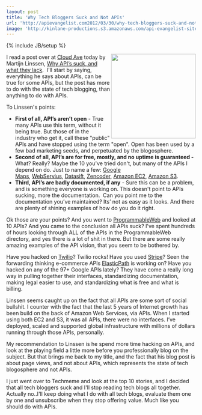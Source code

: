 ```yaml
---
layout: post
title: 'Why Tech Bloggers Suck and Not APIs'
url: 'http://apievangelist.com2012/03/30/why-tech-bloggers-suck-and-not-apis/'
image: 'http://kinlane-productions.s3.amazonaws.com/api-evangelist-site/blog/tag-cloud-api.png'
---
```

{% include JB/setup %}
<p>
     <img src="http://kinlane-productions.s3.amazonaws.com/api-evangelist/tag-cloud-api.png"  width="225" align="right" />
</p>
<p>
     I read a post over at <a title="Cloud Ave" href="http://www.cloudave.com/">Cloud Ave</a> today by Martijn Linssen, <a title="Why API’s suck, and what they lack" href="http://www.cloudave.com/18470/why-apis-suck-and-what-they-lack/">Why API’s suck, and what they lack</a>.  I'll start by saying, everything he says about APIs, can be true for some APIs, but the post has more to do with the state of tech blogging, than anything to do with APIs.
</p>
<p>
     To Linssen's points:
</p>
<ul >
     <li>
          <strong>First of all, API’s aren’t open</strong> - True many APIs use this term, without it being true. But those of in the industry who get it, call these "public" APIs and have stopped using the term "open". Open has been used by a few bad marketing seeds, and perpetuated by the blogosphere.
     </li>
     <li>
          <strong>Second of all, API’s are for free, mostly, and no uptime is guaranteed -</strong> What? Really? Maybe the 10 you've tried don't, but many of the APIs I depend on do. Just to name a few: <a title="Google Maps" href="http://www.google.com/enterprise/earthmaps/maps_sla.html">Google Maps</a>, <a title="WebServius" href="http://www.webservius.com/corp/sla.html">WebServius</a>, <a title="Datasift" href="http://datasift.com/terms/sla">Datasift</a>, <a title="http://zencoder.com/sla/" href="http://zencoder.com/sla/">Zencoder</a>, <a title="Amazon EC2" href="http://aws.amazon.com/ec2-sla/Amazon%20S3">Amazon EC2</a>, <a title="Amazon S3" href="http://aws.amazon.com/s3-sla/">Amazon S3</a>.
     </li>
     <li>
          <strong>Third, API’s are badly documented, if any</strong> - Sure this can be a problem, and is something everyone is working on. This doesn't point to APIs sucking, more the documentation.  Can you point me to the documentation you’ve maintained? Its’ not as easy as it looks. And there are plenty of shining examples of how do you do it right.
     </li>
</ul>
<p>
     Ok those are your points? And you went to <a title="ProgrammableWeb" href="http://www.programmableweb.com">ProgrammableWeb</a> and looked at 10 APIs? And you came to the conclusion all APIs suck? I've spent hundreds of hours looking through ALL of the APIs in the ProgrammableWeb directory, and yes there is a lot of shit in there. But there are some really amazing examples of the API vision, that you seem to be bothered by. 
</p>
<p>
     Have you hacked on <a title="Twilio" href="http://www.twilio.com/">Twilio</a>? Twilio rocks! Have you used <a title="Stripe" href="https://stripe.com/">Stripe</a>? Seen the forwarding thinking e-commerce APIs <a title="ElasticPath" href="http://www.elasticpath.com/">ElasticPath</a> is working on? Have you hacked on any of the 97+ Google APIs lately? They have come a really long way in pulling together their interfaces, standardizing documentation, making legal easier to use, and standardizing what is free and what is billing.
</p>
<p>
     Linssen seems caught up on the fact that all APIs are some sort of social bullshit. I counter with the fact that the last 5 years of Internet growth has been build on the back of Amazon Web Services, via APIs. When I started using both EC2 and S3, it was all APIs, there were no interfaces. I’ve deployed, scaled and supported global infrastructure with millions of dollars running through those APIs, personally.
</p>
<p>
     My recommendation to Linssen is he spend more time hacking on APIs, and look at the playing field a little more before you professionally blog on the subject. But that brings me back to my title, and the fact that his blog post is about page views, and not about APIs, which represents the state of tech blogosphere and not APIs.
</p>
<p>
     I just went over to Techmeme and look at the top 10 stories, and I decided that all tech bloggers suck and I'll stop reading tech blogs all together. Actually no..I'll keep doing what I do with all tech blogs, evaluate them one by one and unsubscribe when they stop offering value. Much like you should do with APIs.
</p>
